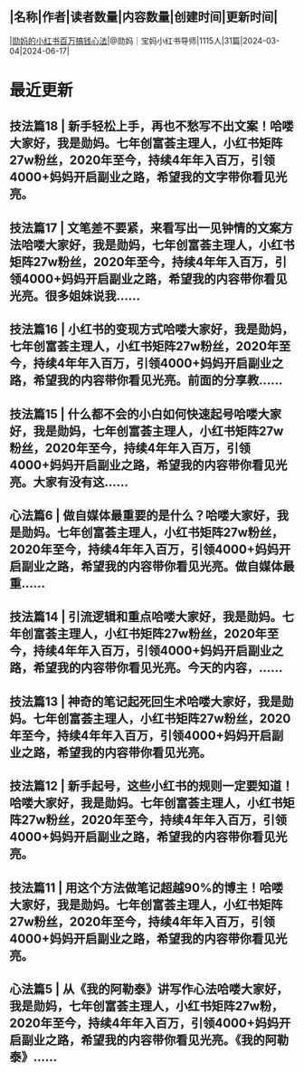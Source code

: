 |名称|作者|读者数量|内容数量|创建时间|更新时间|
---
|[勋妈的小红书百万搞钱心法](https://xiaobot.net/p/xunma68?refer=0b133df9-27dc-423b-8101-639049001c13)|@勋妈｜宝妈小红书导师|1115人|31篇|2024-03-04|2024-06-17|

# 最近更新
## 技法篇18 | 新手轻松上手，再也不愁写不出文案！哈喽大家好，我是勋妈。七年创富荟主理人，小红书矩阵27w粉丝，2020年至今，持续4年年入百万，引领4000+妈妈开启副业之路，希望我的文字带你看见光亮。
## 技法篇17 | 文笔差不要紧，来看写出一见钟情的文案方法哈喽大家好，我是勋妈，七年创富荟主理人，小红书矩阵27w粉丝，2020年至今，持续4年年入百万，引领4000+妈妈开启副业之路，希望我的内容带你看见光亮。很多姐妹说我......
## 技法篇16 | 小红书的变现方式哈喽大家好，我是勋妈，七年创富荟主理人，小红书矩阵27w粉丝，2020年至今，持续4年年入百万，引领4000+妈妈开启副业之路，希望我的内容带你看见光亮。前面的分享教......
## 技法篇15 | 什么都不会的小白如何快速起号哈喽大家好，我是勋妈，七年创富荟主理人，小红书矩阵27w粉丝，2020年至今，持续4年年入百万，引领4000+妈妈开启副业之路，希望我的内容带你看见光亮。大家有没有这......
## 心法篇6 | 做自媒体最重要的是什么？哈喽大家好，我是勋妈。七年创富荟主理人，小红书矩阵27w粉丝，2020年至今，持续4年年入百万，引领4000+妈妈开启副业之路，希望我的内容带你看见光亮。做自媒体最重......
## 技法篇14 | 引流逻辑和重点哈喽大家好，我是勋妈。七年创富荟主理人，小红书矩阵27w粉丝，2020年至今，持续4年年入百万，引领4000+妈妈开启副业之路，希望我的内容带你看见光亮。今天的内容，......
## 技法篇13 | 神奇的笔记起死回生术哈喽大家好，我是勋妈。七年创富荟主理人，小红书矩阵27w粉丝，2020年至今，持续4年年入百万，引领4000+妈妈开启副业之路，希望我的内容带你看见光亮。
## 技法篇12 | 新手起号，这些小红书的规则一定要知道！哈喽大家好，我是勋妈。七年创富荟主理人，小红书矩阵27w粉丝，2020年至今，持续4年年入百万，引领4000+妈妈开启副业之路，希望我的内容带你看见光亮。
## 技法篇11 | 用这个方法做笔记超越90%的博主！哈喽大家好，我是勋妈。七年创富荟主理人，小红书矩阵27w粉丝，2020年至今，持续4年年入百万，引领4000+妈妈开启副业之路，希望我的内容带你看见光亮。
## 心法篇5 | 从《我的阿勒泰》讲写作心法哈喽大家好，我是勋妈，七年创富荟主理人，小红书矩阵27w粉，2020年至今，持续4年年入百万，引领4000+妈妈开启副业之路，希望我的内容带你看见光亮。《我的阿勒泰》......

